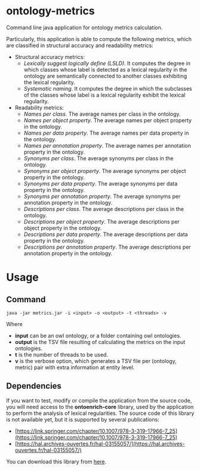 # ontology-metrics
Command line java application for ontology metrics calculation.

Particularly, this application is able to compute the following metrics, which are classified in structural accuracy and readability metrics:

- Structural accuracy metrics:
    - *Lexically suggest logically define (LSLD)*. It computes the degree in which classes whose label is detected as a lexical regularity in the ontology are semantically connected to another classes exhibiting the lexical regularity.
    - *Systematic naming*. It computes the degree in which the subclasses of the classes whose label is a lexical regularity exhibit the lexical regularity.
- Readability metrics:
    - *Names per class*. The average names per class in the ontology.
    - *Names per object property*. The average names per object property in the ontology.
    - *Names per data property*. The average names per data property in the ontology.
    - *Names per annotation property*. The average names per annotation property in the ontology.
    - *Synonyms per class*. The average synonyms per class in the ontology.
    - *Synonyms per object property*. The average synonyms per object property in the ontology.
    - *Synonyms per data property*. The average synonyms per data property in the ontology.
    - *Synonyms per annotation property*. The average synonyms per annotation property in the ontology.
    - *Descriptions per class*. The average descriptions per class in the ontology.
    - *Descriptions per object property*. The average descriptions per object property in the ontology.
    - *Descriptions per data property*. The average descriptions per data property in the ontology.
    - *Descriptions per annotation property*. The average descriptions per annotation property in the ontology.



# Usage
## Command
`java -jar metrics.jar -i <input> -o <output> -t <threads> -v`

Where

- **input** can be an owl ontology, or a folder containing owl ontologies.
- **output** is the TSV file resulting of calculating the metrics on the input ontologies.
- **t** is the number of threads to be used.
- **v** is the verbose option, which generates a TSV file per (ontology, metric) pair with extra information at entity level.

## Dependencies
If you want to test, modify or compile the application from the source code, you will need access to the **ontoenrich-core** library, used by the application to perform the analysis of lexical regularities. The source code of this library is not available yet, but it is supported by several publications:

- [https://link.springer.com/chapter/10.1007/978-3-319-17966-7_25](https://link.springer.com/chapter/10.1007/978-3-319-17966-7_25)
- [https://hal.archives-ouvertes.fr/hal-03155057/](https://hal.archives-ouvertes.fr/hal-03155057/)

You can download this library from [here](https://semantics.inf.um.es/ontology-metrics-libs/ontoenrich-core-2.0.0-SNAPSHOT.jar).
